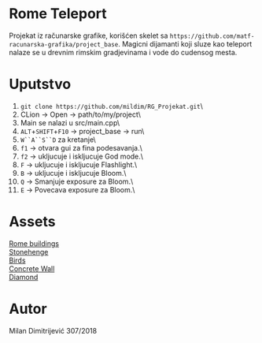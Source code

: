 # Rome Teleport
Projekat iz računarske grafike, korišćen skelet sa `https://github.com/matf-racunarska-grafika/project_base`.
Magicni dijamanti koji sluze kao teleport nalaze se u drevnim rimskim gradjevinama i vode do cudensog mesta.

# Uputstvo
1. `git clone https://github.com/mildim/RG_Projekat.git`\
2. CLion -> Open -> path/to/my/project\
3. Main se nalazi u src/main.cpp\
4. `ALT`+`SHIFT`+`F10` -> project_base -> run\
5. `W``A``S``D` za kretanje\
6. `f1` -> otvara gui za fina podesavanja.\
7. `f2` -> ukljucuje i iskljucuje God mode.\
8. `F` -> ukljucuje i iskljucuje Flashlight.\
9. `B` -> ukljucuje i iskljucuje Bloom.\
10. `Q` -> Smanjuje exposure za Bloom.\
11. `E` -> Povecava exposure za Bloom.\

# Assets

[Rome buildings](https://sketchfab.com/3d-models/rome-0304c6618b984328a6829d474b6e87b4)\
[Stonehenge](https://sketchfab.com/3d-models/stonehenge-37cfc2bb99944703b5d57ea281030ca6)\
[Birds](https://sketchfab.com/3d-models/terror-bird-nhmw-optimized-obj-cd8d9960db854042ad1e26408c58ac47)\
[Concrete Wall](https://sketchfab.com/3d-models/concrete-wall-6bb6a4c2df1547c79d571ba07c93b18a)\
[Diamond](https://sketchfab.com/3d-models/round-diamond-57-edges-ab48eeace14742da90d33db62f5231f8)


# Autor
Milan Dimitrijević 307/2018
